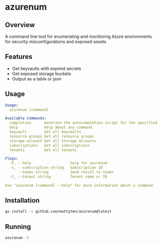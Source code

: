 # azurenum

## Overview
A command line tool for enumerating and monitoring Azure environments for security misconfigurations and exposed assets 

## Features

* Get keyvaults with expired secrets
* Get exposed storage buckets
* Output as a table or json

## Usage
```yaml
Usage:
  azurenum [command]

Available Commands:
  completion      Generate the autocompletion script for the specified shell
  help            Help about any command
  keyvault        Get all keyvaults
  resource-groups Get all resource groups
  storage-account Get all Storage Accounts
  subscriptions   Get all subscriptions
  tenants         Get all tenants

Flags:
  -h, --help                  help for azurenum
  -s, --subscription string   Subscription ID
      --teams string          Send result to teams
  -t, --tenant string         Tenant name or ID

Use "azurenum [command] --help" for more information about a command.
```

## Installation
```sh
go install -v github.com/mattytmn/azurenum@latest
```

## Running
```sh
azurenum -h
```